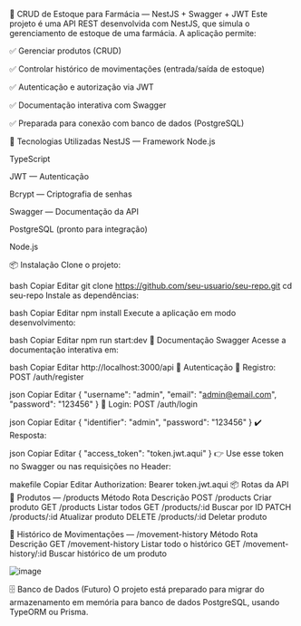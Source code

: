 🏥 CRUD de Estoque para Farmácia — NestJS + Swagger + JWT
Este projeto é uma API REST desenvolvida com NestJS, que simula o gerenciamento de estoque de uma farmácia. A aplicação permite:

✅ Gerenciar produtos (CRUD)

✅ Controlar histórico de movimentações (entrada/saída de estoque)

✅ Autenticação e autorização via JWT

✅ Documentação interativa com Swagger

✅ Preparada para conexão com banco de dados (PostgreSQL)

🚀 Tecnologias Utilizadas
NestJS — Framework Node.js

TypeScript

JWT — Autenticação

Bcrypt — Criptografia de senhas

Swagger — Documentação da API

PostgreSQL (pronto para integração)

Node.js

📦 Instalação
Clone o projeto:

bash
Copiar
Editar
git clone https://github.com/seu-usuario/seu-repo.git
cd seu-repo
Instale as dependências:

bash
Copiar
Editar
npm install
Execute a aplicação em modo desenvolvimento:

bash
Copiar
Editar
npm run start:dev
📜 Documentação Swagger
Acesse a documentação interativa em:

bash
Copiar
Editar
http://localhost:3000/api
🔐 Autenticação
🔸 Registro:
POST /auth/register

json
Copiar
Editar
{
  "username": "admin",
  "email": "admin@email.com",
  "password": "123456"
}
🔸 Login:
POST /auth/login

json
Copiar
Editar
{
  "identifier": "admin",
  "password": "123456"
}
✔️ Resposta:

json
Copiar
Editar
{
  "access_token": "token.jwt.aqui"
}
👉 Use esse token no Swagger ou nas requisições no Header:

makefile
Copiar
Editar
Authorization: Bearer token.jwt.aqui
📦 Rotas da API
🔸 Produtos — /products
Método	Rota	Descrição
POST	/products	Criar produto
GET	/products	Listar todos
GET	/products/:id	Buscar por ID
PATCH	/products/:id	Atualizar produto
DELETE	/products/:id	Deletar produto

🔸 Histórico de Movimentações — /movement-history
Método	Rota	Descrição
GET	/movement-history	Listar todo o histórico
GET	/movement-history/:id	Buscar histórico de um produto

![image](https://github.com/user-attachments/assets/5dda1c1d-c053-46b3-b393-c9df5bb231d4)

🗄️ Banco de Dados (Futuro)
O projeto está preparado para migrar do armazenamento em memória para banco de dados PostgreSQL, usando TypeORM ou Prisma.

